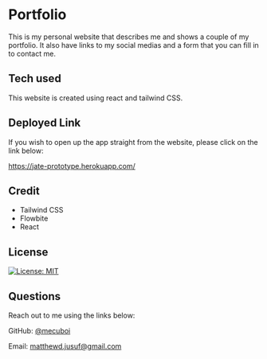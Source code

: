 # Portfolio

This is my personal website that describes me and shows a couple of my portfolio. It also have links to my social medias and a form that you can fill in to contact me.

## Tech used

This website is created using react and tailwind CSS.

## Deployed Link

If you wish to open up the app straight from the website, please click on the link below:

https://jate-prototype.herokuapp.com/


## Credit

- Tailwind CSS
- Flowbite
- React

## License

[![License: MIT](https://img.shields.io/badge/License-MIT-yellow.svg)](https://github.com/mecuboi/portfolio-2.0/blob/main/LICENSE)


## Questions

Reach out to me using the links below: 

GitHub: [@mecuboi](https://github.com/mecuboi)

Email: matthewd.jusuf@gmail.com